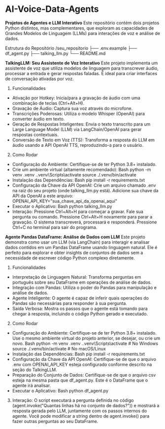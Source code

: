 # AI-Voice-Data-Agents

**Projetos de Agentes e LLM Interativo**
Este repositório contém dois projetos Python distintos, mas complementares, que exploram as capacidades de Grandes Modelos de Linguagem (LLMs) para interações de voz e análise de dados.

Estrutura do Repositório
/seu_repositorio
├── .env.example
├── df_agent.py
├── talking_llm.py
└── README.md

**TalkingLLM: Seu Assistente de Voz Interativo**
Este projeto implementa um assistente de voz que utiliza modelos de linguagem para transcrever áudio, processar a entrada e gerar respostas faladas. É ideal para criar interfaces de conversação ativadas por voz.

1) Funcionalidades
  - Ativação por Hotkey: Inicia/para a gravação de áudio com uma combinação de teclas (Ctrl+Alt+H).
  - Gravação de Áudio: Captura sua voz através do microfone.
  - Transcrições Poderosas: Utiliza o modelo Whisper (OpenAI) para converter áudio em texto.
  - Geração de Respostas Inteligentes: Envia o texto transcrito para um Large Language Model (LLM) via LangChain/OpenAI para gerar respostas contextuais.
  - Conversão de Texto em Voz (TTS): Transforma a resposta do LLM em áudio usando a API OpenAI TTS, reproduzindo-a para o usuário.

2) Como Rodar
  - Configuração do Ambiente:
      Certifique-se de ter Python 3.8+ instalado.
  - Crie um ambiente virtual (altamente recomendado):
      Bash
      python -m venv .venv
      .\.venv\Scripts\activate
      source ./.venv/bin/activate
  - Instalação das Dependências:
      Bash
      pip install -r requirements.txt
  - Configuração da Chave da API OpenAI:
      Crie um arquivo chamado .env na raiz do seu projeto (onde talking_llm.py está).
      Adicione sua chave da API da OpenAI a este arquivo:
      OPENAI_API_KEY="sua_chave_api_da_openai_aqui"
  - Executar o Aplicativo:
      Bash
      python talking_llm.py
  - Interação:
      Pressione Ctrl+Alt+H para começar a gravar.
      Fale sua pergunta ou comando.
      Pressione Ctrl+Alt+H novamente para parar a gravação. O sistema transcreverá, processará e responderá.
      Pressione Ctrl+C no terminal para sair do programa.

**Agente Pandas DataFrame: Análise de Dados com LLM**
Este projeto demonstra como usar um LLM (via LangChain) para interagir e analisar dados contidos em um Pandas DataFrame usando linguagem natural. Ele é perfeito para explorar e obter insights de conjuntos de dados sem a necessidade de escrever código Python complexo diretamente.

1) Funcionalidades
  - Interpretação de Linguagem Natural: Transforma perguntas em português sobre seu DataFrame em operações de análise de dados.
  - Integração com Pandas: Utiliza o poder do Pandas para manipulação e análise de dados.
  - Agente Inteligente: O agente é capaz de inferir quais operações do Pandas são necessárias para responder à sua pergunta.
  - Saída Verbosa: Mostra os passos que o agente está tomando para chegar à resposta, incluindo o código Python gerado e executado.

2) Como Rodar
  - Configuração do Ambiente:
      Certifique-se de ter Python 3.8+ instalado.
      Use o mesmo ambiente virtual do projeto anterior, se desejar, ou crie um novo.
      Bash
      python -m venv .venv
      .\.venv\Scripts\activate   # No Windows
      source ./.venv/bin/activate # No macOS/Linux
  - Instalação das Dependências:
      Bash
      pip install -r requirements.txt
  - Configuração da Chave da API OpenAI:
      Certifique-se de que o arquivo .env com OPENAI_API_KEY esteja configurado conforme descrito na seção do TalkingLLM.
  - Preparação do Conjunto de Dados:
      Certifique-se de que o arquivo csv esteja na mesma pasta que df_agent.py. Este é o DataFrame que o agente irá analisar.
  - Executar o Aplicativo:
      Bash
      python df_agent.py

3) Interação:
    O script executará a pergunta definida no código (agent.invoke("Quantas linhas há no conjunto de dados?")) e mostrará a     resposta gerada pelo LLM, juntamente com os passos internos do agente.
  Você pode modificar a string dentro de agent.invoke() para fazer outras perguntas ao seu DataFrame.
